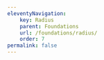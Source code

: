 ```yaml
---
eleventyNavigation:
    key: Radius
    parent: Foundations
    url: /foundations/radius/
    order: 7
permalink: false
---
```

